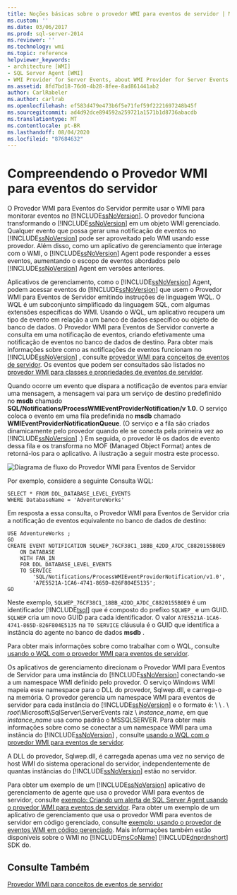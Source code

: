 ```yaml
---
title: Noções básicas sobre o provedor WMI para eventos de servidor | Microsoft Docs
ms.custom: ''
ms.date: 03/06/2017
ms.prod: sql-server-2014
ms.reviewer: ''
ms.technology: wmi
ms.topic: reference
helpviewer_keywords:
- architecture [WMI]
- SQL Server Agent [WMI]
- WMI Provider for Server Events, about WMI Provider for Server Events
ms.assetid: 8fd7bd18-76d0-4b28-8fee-8ad861441ab2
author: CarlRabeler
ms.author: carlrab
ms.openlocfilehash: ef583d479e473b6f5e71fef59f2221697248b45f
ms.sourcegitcommit: ad4d92dce894592a259721a1571b1d8736abacdb
ms.translationtype: MT
ms.contentlocale: pt-BR
ms.lasthandoff: 08/04/2020
ms.locfileid: "87684632"
---
```

# <a name="understanding-the-wmi-provider-for-server-events"></a>Compreendendo o Provedor WMI para eventos do servidor
  O Provedor WMI para Eventos do Servidor permite usar o WMI para monitorar eventos no [!INCLUDE[ssNoVersion](../../includes/ssnoversion-md.md)]. O provedor funciona transformando o [!INCLUDE[ssNoVersion](../../includes/ssnoversion-md.md)] em um objeto WMI gerenciado. Qualquer evento que possa gerar uma notificação de eventos no [!INCLUDE[ssNoVersion](../../includes/ssnoversion-md.md)] pode ser aproveitado pelo WMI usando esse provedor. Além disso, como um aplicativo de gerenciamento que interage com o WMI, o [!INCLUDE[ssNoVersion](../../includes/ssnoversion-md.md)] Agent pode responder a esses eventos, aumentando o escopo de eventos abordados pelo [!INCLUDE[ssNoVersion](../../includes/ssnoversion-md.md)] Agent em versões anteriores.

 Aplicativos de gerenciamento, como o [!INCLUDE[ssNoVersion](../../includes/ssnoversion-md.md)] Agent, podem acessar eventos do [!INCLUDE[ssNoVersion](../../includes/ssnoversion-md.md)] que usem o Provedor WMI para Eventos de Servidor emitindo instruções de linguagem WQL. O WQL é um subconjunto simplificado da linguagem SQL, com algumas extensões específicas do WMI. Usando o WQL, um aplicativo recupera um tipo de evento em relação a um banco de dados específico ou objeto de banco de dados. O Provedor WMI para Eventos de Servidor converte a consulta em uma notificação de eventos, criando efetivamente uma notificação de eventos no banco de dados de destino. Para obter mais informações sobre como as notificações de eventos funcionam no [!INCLUDE[ssNoVersion](../../includes/ssnoversion-md.md)] , consulte [provedor WMI para conceitos de eventos de servidor](https://technet.microsoft.com/library/ms180560.aspx). Os eventos que podem ser consultados são listados no [provedor WMI para classes e propriedades de eventos de servidor](../../relational-databases/wmi-provider-server-events/wmi-provider-for-server-events-classes-and-properties.md).

 Quando ocorre um evento que dispara a notificação de eventos para enviar uma mensagem, a mensagem vai para um serviço de destino predefinido no **msdb** chamado **SQL/Notifications/ProcessWMIEventProviderNotification/v 1.0**. O serviço coloca o evento em uma fila predefinida no **msdb** chamado **WMIEventProviderNotificationQueue**. (O serviço e a fila são criados dinamicamente pelo provedor quando ele se conecta pela primeira vez ao [!INCLUDE[ssNoVersion](../../includes/ssnoversion-md.md)] .) Em seguida, o provedor lê os dados de evento dessa fila e os transforma no MOF (Managed Object Format) antes de retorná-los para o aplicativo. A ilustração a seguir mostra este processo.

 ![Diagrama de fluxo do Provedor WMI para Eventos de Servidor](../../../2014/database-engine/dev-guide/media/wmi-provider-functional-spec.gif "Diagrama de fluxo do Provedor WMI para Eventos de Servidor")

 Por exemplo, considere a seguinte Consulta WQL:

```
SELECT * FROM DDL_DATABASE_LEVEL_EVENTS
WHERE DatabaseName = 'AdventureWorks'
```

 Em resposta a essa consulta, o Provedor WMI para Eventos de Servidor cria a notificação de eventos equivalente no banco de dados de destino:

```
USE AdventureWorks ;
GO
CREATE EVENT NOTIFICATION SQLWEP_76CF38C1_18BB_42DD_A7DC_C8820155B0E9
    ON DATABASE
    WITH FAN_IN
    FOR DDL_DATABASE_LEVEL_EVENTS
    TO SERVICE
        'SQL/Notifications/ProcessWMIEventProviderNotification/v1.0', 
        'A7E5521A-1CA6-4741-865D-826F804E5135';
GO
```

 Neste exemplo, `SQLWEP_76CF38C1_18BB_42DD_A7DC_C8820155B0E9` é um identificador [!INCLUDE[tsql](../../includes/tsql-md.md)] que é composto do prefixo `SQLWEP_` e um GUID. `SQLWEP` cria um novo GUID para cada identificador. O valor `A7E5521A-1CA6-4741-865D-826F804E5135` na `TO SERVICE` cláusula é o GUID que identifica a instância do agente no banco de dados **msdb** .

 Para obter mais informações sobre como trabalhar com o WQL, consulte [usando o WQL com o provedor WMI para eventos de servidor](https://technet.microsoft.com/library/ms180524\(v=sql.105\).aspx).

 Os aplicativos de gerenciamento direcionam o Provedor WMI para Eventos de Servidor para uma instância do [!INCLUDE[ssNoVersion](../../includes/ssnoversion-md.md)] conectando-se a um namespace WMI definido pelo provedor. O serviço Windows WMI mapeia esse namespace para o DLL do provedor, Sqlwep.dll, e carrega-o na memória. O provedor gerencia um namespace WMI para eventos de servidor para cada instância do [!INCLUDE[ssNoVersion](../../includes/ssnoversion-md.md)] e o formato é: \\ \\ . \\ *root*\Microsoft\SqlServer\ServerEvents raiz \\ *instance_name*, em que *instance_name* usa como padrão o MSSQLSERVER. Para obter mais informações sobre como se conectar a um namespace WMI para uma instância do [!INCLUDE[ssNoVersion](../../includes/ssnoversion-md.md)] , consulte [usando o WQL com o provedor WMI para eventos de servidor](https://technet.microsoft.com/library/ms180524\(v=sql.105\).aspx).

 A DLL do provedor, Sqlwep.dll, é carregada apenas uma vez no serviço de host WMI do sistema operacional do servidor, independentemente de quantas instâncias do [!INCLUDE[ssNoVersion](../../includes/ssnoversion-md.md)] estão no servidor.

 Para obter um exemplo de um [!INCLUDE[ssNoVersion](../../includes/ssnoversion-md.md)] aplicativo de gerenciamento de agente que usa o provedor WMI para eventos de servidor, consulte [exemplo: Criando um alerta de SQL Server Agent usando o provedor WMI para eventos de servidor](https://technet.microsoft.com/library/ms186385.aspx). Para obter um exemplo de um aplicativo de gerenciamento que usa o provedor WMI para eventos de servidor em código gerenciado, consulte [exemplo: usando o provedor de eventos WMI em código gerenciado](https://technet.microsoft.com/library/ms179315.aspx). Mais informações também estão disponíveis sobre o WMI no [!INCLUDE[msCoName](../../includes/msconame-md.md)] [!INCLUDE[dnprdnshort](../../includes/dnprdnshort-md.md)] SDK do.

## <a name="see-also"></a>Consulte Também
 [Provedor WMI para conceitos de eventos de servidor](https://technet.microsoft.com/library/ms180560.aspx)



